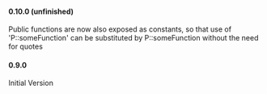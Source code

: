 #### 0.10.0 (unfinished)

Public functions are now also exposed as constants, so that 
use of 'P::someFunction' can be substituted by P::someFunction 
without the need for quotes

#### 0.9.0

Initial Version
